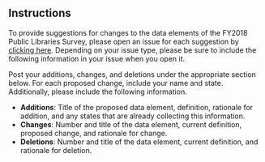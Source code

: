 ## Instructions
To provide suggestions for changes to the data elements of the FY2018 Public Libraries Survey, please open an issue for each suggestion by [clicking here](https://github.com/IMLS/public-libraries-survey/issues). Depending on your issue type, please be sure to include the following information in your issue when you open it.

Post your additions, changes, and deletions under the appropriate section below. For each proposed change, include your name and state. Additionally, please include the following information.
* **Additions**: Title of the proposed data element, definition, rationale for addition, and any states that are already collecting this information.   
* **Changes**: Number and title of the data element, current definition, proposed change, and rationale for change.
* **Deletions**: Number and title of the data element, current definition, and rationale for deletion.
